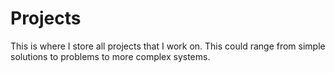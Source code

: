 # Projects

This is where I store all projects that I work on. This could range from simple solutions to problems to more complex systems.
